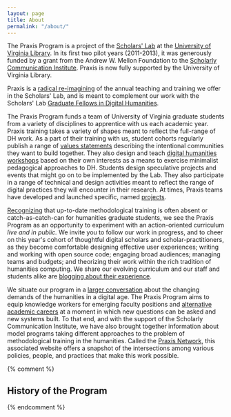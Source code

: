 ```yaml
---
layout: page
title: About
permalink: "/about/"
---
```


The Praxis Program is a project of the [Scholars'
Lab](https://scholarslab.lib.virginia.edu/) at the [University of Virginia
Library](http://lib.virginia.edu/). In its first two pilot years
(2011-2013), it was generously funded by a grant from the Andrew W.
Mellon Foundation to the [Scholarly Communication
Institute](http://uvasci.org). Praxis is now fully supported by the University of Virginia Library.

Praxis is a [radical re-imagining](http://chronicle.com/article/A-Digital-Boot-Camp-for-Grad/131665/) of the annual teaching and training we offer
in the Scholars' Lab, and is meant to complement our work with the Scholars' Lab [Graduate
Fellows in Digital Humanities](https://scholarslab.lib.virginia.edu/for-students/).

The Praxis Program funds a team of University of Virginia graduate students from
a variety of disciplines to apprentice with us each academic year. Praxis training takes a variety of shapes meant to reflect the full-range of DH work.  As a part of their training with us, student cohorts regularly publish a range of [values statements](https://praxis.scholarslab.org/charter/) describing the intentional communities they want to build together. They also design and teach [digital humanities workshops](https://scholarslab.lib.virginia.edu/visiting-workshops-at-washington-and-lee-university/) based on their own interests as a means to exercise minimalist pedagogical approaches to DH. Students design speculative projects and events that might go on to be implemented by the Lab. They also participate in a range of technical and design activities meant to reflect the range of digital practices they will encounter in their research. At times, Praxis teams have developed and launched specific, named [projects](https://praxis.scholarslab.org/projects/).

[Recognizing](http://chronicle.com/blogs/profhacker/it-starts-on-day-one/37893) that up-to-date methodological training is often absent or
catch-as-catch-can for humanities graduate students, we see the Praxis Program as an opportunity to experiment with an action-oriented curriculum
*live and in public.* We invite you to follow our work in progress, and to cheer on this year's cohort of thoughtful digital scholars and scholar-practitioners, as they become comfortable designing effective user experiences; writing and working with open source code; engaging broad audiences; managing teams and budgets; and theorizing their work within the rich tradition of humanities computing. We share our evolving curriculum and our staff and students alike are [blogging about their experience](https://scholarslab.lib.virginia.edu/blog/).

We situate our program in a [larger conversation](http://uvasci.org/activities-2012-2013/) about the changing demands of the humanities in a digital age. The Praxis Program aims to equip knowledge workers for emerging faculty
positions and [alternative academic careers](http://mediacommons.futureofthebook.org/alt-ac) at a moment in which new questions can be asked and new systems built. To that end, and with the support of the Scholarly Communication Institute, we have also brought together information about model programs taking different approaches to the problem of methodological training in the humanities. Called the [Praxis Network](http://praxis-network.org), this associated website offers a snapshot of the intersections among various policies, people, and practices that make this work possible.

{% comment %}

## History of the Program

{% endcomment %}